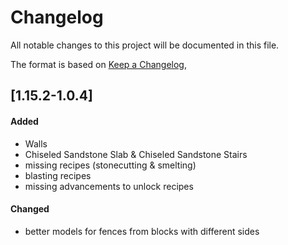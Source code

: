 # Changelog
All notable changes to this project will be documented in this file.  

The format is based on [Keep a Changelog](https://keepachangelog.com/en/1.0.0/),

## [1.15.2-1.0.4]
#### Added
- Walls
- Chiseled Sandstone Slab & Chiseled Sandstone Stairs
- missing recipes (stonecutting & smelting)
- blasting recipes
- missing advancements to unlock recipes

#### Changed
- better models for fences from blocks with different sides